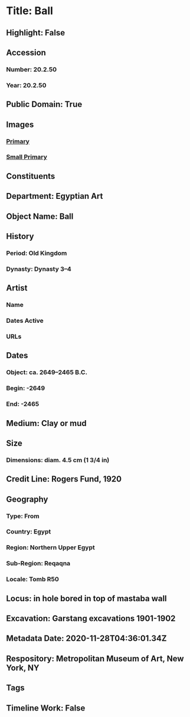 # Title: Ball
## Highlight: False
## Accession
### Number: 20.2.50
### Year: 20.2.50
## Public Domain: True
## Images
### [Primary](https://images.metmuseum.org/CRDImages/eg/original/20-2-49-50.jpg)
### [Small Primary](https://images.metmuseum.org/CRDImages/eg/web-large/20-2-49-50.jpg)
## Constituents
## Department: Egyptian Art
## Object Name: Ball
## History
### Period: Old Kingdom
### Dynasty: Dynasty 3–4
## Artist
### Name
### Dates Active
### URLs
## Dates
### Object: ca. 2649–2465 B.C.
### Begin: -2649
### End: -2465
## Medium: Clay or mud
## Size
### Dimensions: diam. 4.5 cm (1 3/4 in)
## Credit Line: Rogers Fund, 1920
## Geography
### Type: From
### Country: Egypt
### Region: Northern Upper Egypt
### Sub-Region: Reqaqna
### Locale: Tomb R50
## Locus: in hole bored in top of mastaba wall
## Excavation: Garstang excavations 1901-1902
## Metadata Date: 2020-11-28T04:36:01.34Z
## Respository: Metropolitan Museum of Art, New York, NY
## Tags
## Timeline Work: False